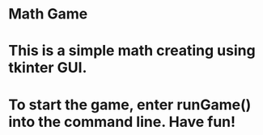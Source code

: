 # Math Game 

# This is a simple math creating using tkinter GUI. 
# To start the game, enter runGame() into the command line. Have fun!
